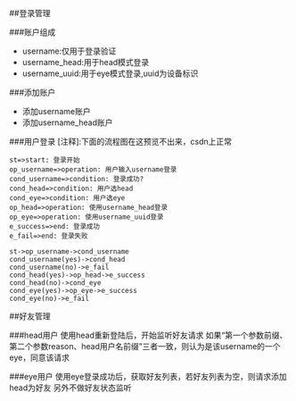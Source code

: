 
##登录管理

###账户组成
- username:仅用于登录验证
- username_head:用于head模式登录
- username_uuid:用于eye模式登录,uuid为设备标识
 
###添加账户
- 添加username账户
- 添加username_head账户
 
###用户登录
[注释]:下面的流程图在这预览不出来，csdn上正常
```flow
st=>start: 登录开始
op_username=>operation: 用户输入username登录
cond_username=>condition: 登录成功?
cond_head=>condition: 用户选head
cond_eye=>condition: 用户选eye
op_head=>operation: 使用username_head登录
op_eye=>operation: 使用username_uuid登录
e_success=>end: 登录成功
e_fail=>end: 登录失败

st->op_username->cond_username
cond_username(yes)->cond_head
cond_username(no)->e_fail
cond_head(yes)->op_head->e_success
cond_head(no)->cond_eye
cond_eye(yes)->op_eye->e_success
cond_eye(no)->e_fail
```

##好友管理

###head用户
使用head重新登陆后，开始监听好友请求
如果“第一个参数前缀、第二个参数reason、head用户名前缀”三者一致，则认为是该username的一个eye，同意该请求

###eye用户
使用eye登录成功后，获取好友列表，若好友列表为空，则请求添加head为好友
另外不做好友状态监听